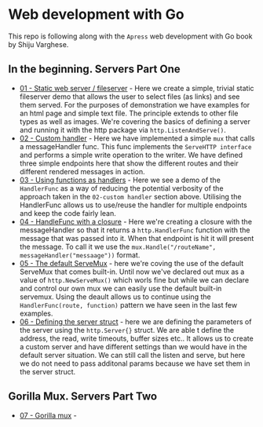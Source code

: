 # Web development with Go 

This repo is following along with the `Apress` web development with Go book by Shiju Varghese.

## In the beginning. Servers Part One

- [01 - Static web server / fileserver](/01-staticweb) - Here we create a simple, trivial static fileserver demo that allows the user to select files (as links) and see them served. For the purposes of demonstration we have examples for an html page and simple text file. The principle extends to other file types as well as images. We're covering the basics of defining a server and running it with the http package via `http.ListenAndServe()`. 
- [02 - Custom handler](/02-customHandler) - Here we have implemented a simple `mux` that calls a messageHandler func. This func implements the `ServeHTTP interface` and performs a simple write operation to the writer. We have defined three simple endpoints here that show the different routes and their different rendered messages in action. 
- [03 - Using functions as handlers](/03-funcHandler) - Here we see a demo of the `HandlerFunc` as a way of reducing the potential verbosity of the approach taken in the `02-custom handler` section above. Utilising the HandlerFunc allows us to use/reuse the handler for multiple endpoints and keep the code fairly lean.  
- [04 - HandleFunc with a closure](/04-handleFuncWithClosure) - Here we're creating a closure with the messageHandler so that it returns a `http.HandlerFunc` function with the message that was passed into it. When that endpoint is hit it will present the message. To call it we use the `mux.Handle("/routeName", messageHandler("messaage"))` format. 
- [05 - The default ServeMux](/05-defaultServeMux) - here we're coving the use of the default ServeMux that comes built-in. Until now we've declared out mux as a value of `http.NewServeMux()` which worls fine but while we can declare and control our own mux we can easily use the default built-in servemux. Using the deault allows us to continue using the `HandlerFunc(route, function)` pattern we have seen in the last few examples.
- [06 - Defining the server struct](/06-serverStruct) - here we are defining the parameters of the server using the `http.Server{}` struct. We are able t define the address, the read, write timeouts, buffer sizes etc.. It allows us to create a custom server and have different settings than we would have in the default server situation. We can still call the listen and serve, but here we do not need to pass additonal params because we have set them in the server struct.

## Gorilla Mux. Servers Part Two

- [07 - Gorilla mux](/07-gorillaMux) - 
